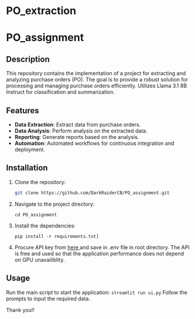# PO_extraction
# PO_assignment

## Description
This repository contains the implementation of a project for extracting and analyzing purchase orders (PO). The goal is to provide a robust solution for processing and managing purchase orders efficiently.
Utilizes Llama 3.1 8B Instruct for classification and summarization.

## Features
- **Data Extraction**: Extract data from purchase orders.
- **Data Analysis**: Perform analysis on the extracted data.
- **Reporting**: Generate reports based on the analysis.
- **Automation**: Automated workflows for continuous integration and deployment.

## Installation
1. Clone the repository:
   ```bash
   git clone https://github.com/DarkRaiderCB/PO_assignment.git
   ```
2. Navigate to the project directory:
    ```
    cd PO_assignment
    ```
3. Install the dependencies:
    ```
    pip install -r requirements.txt]
    ```
4. Procure API key from <a href="www.together.xyz"> here </a> and save in .env file in root directory. The API is free and used so that the application performance does not depend on GPU unavailiblity.

## Usage
Run the main script to start the application:
    ```
    streamlit run ui.py
    ```
Follow the prompts to input the required data.

Thank you!!
